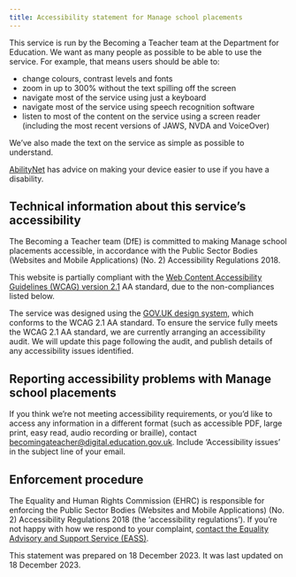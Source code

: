 ```yaml
---
title: Accessibility statement for Manage school placements
---
```


This service is run by the Becoming a Teacher team at the Department for Education. We want as many people as possible to be able to use the service. For example, that means users should be able to:

- change colours, contrast levels and fonts
- zoom in up to 300% without the text spilling off the screen
- navigate most of the service using just a keyboard
- navigate most of the service using speech recognition software
- listen to most of the content on the service using a screen reader (including the most recent versions of JAWS, NVDA and VoiceOver)

We’ve also made the text on the service as simple as possible to understand.

[AbilityNet](https://mcmw.abilitynet.org.uk/) has advice on making your device easier to use if you have a disability.

## Technical information about this service’s accessibility

The Becoming a Teacher team (DfE) is committed to making Manage school placements accessible, in accordance with the Public Sector Bodies (Websites and Mobile Applications) (No. 2) Accessibility Regulations 2018.

This website is partially compliant with the [Web Content Accessibility Guidelines (WCAG) version 2.1](https://www.w3.org/TR/WCAG21/) AA standard, due to the non-compliances listed below.

The service was designed using the [GOV.UK design system](https://design-system.service.gov.uk/accessibility/), which conforms to the WCAG 2.1 AA standard. To ensure the service fully meets the WCAG 2.1 AA standard, we are currently arranging an accessibility audit. We will update this page following the audit, and publish details of any accessibility issues identified.

## Reporting accessibility problems with Manage school placements

If you think we’re not meeting accessibility requirements, or you’d like to access any information in a different format (such as accessible PDF, large print, easy read, audio recording or braille), contact [becomingateacher@digital.education.gov.uk](mailto:becomingateacher@digital.education.gov.uk). Include ‘Accessibility issues’ in the subject line of your email.

## Enforcement procedure

The Equality and Human Rights Commission (EHRC) is responsible for enforcing the Public Sector Bodies (Websites and Mobile Applications) (No. 2) Accessibility Regulations 2018 (the ‘accessibility regulations’). If you’re not happy with how we respond to your complaint, [contact the Equality Advisory and Support Service (EASS)](https://www.equalityadvisoryservice.com/).

This statement was prepared on 18 December 2023. It was last updated on 18 December 2023.
